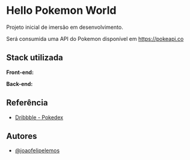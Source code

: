 # Hello Pokemon World

Projeto inicial de imersão em desenvolvimento.

Será consumida uma API do Pokemon disponível em <https://pokeapi.co>

## Stack utilizada

**Front-end:** 

**Back-end:** 



## Referência

 - [Dribbble - Pokedex](https://dribbble.com/tags/pokedex)


## Autores

- [@joaofelipelemos](https://www.github.com/joaofelipelemos)

